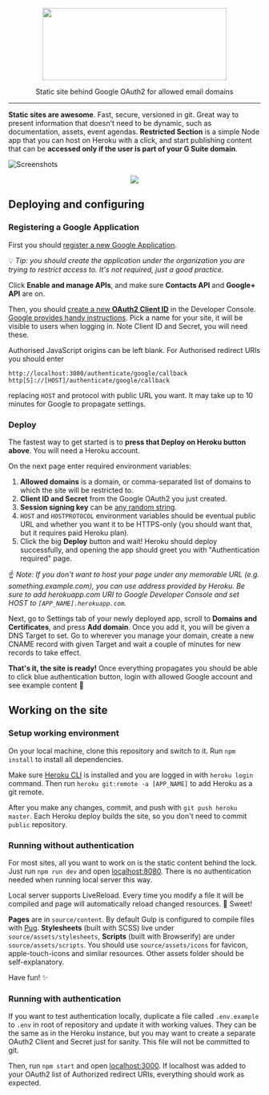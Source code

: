 <p align="center"><img height="144" width="368" src="https://user-images.githubusercontent.com/218656/29310158-9811c7a2-81a4-11e7-80cb-3f72752bdee6.png"></p>
<p align="center">Static site behind Google OAuth2 for allowed email domains</p>

---

**Static sites are awesome**. Fast, secure, versioned in git. Great way to present information that doesn't need to be dynamic, such as documentation, assets, event agendas. **Restricted Section** is a simple Node app that you can host on Heroku with a click, and start publishing content that can be **accessed only if the user is part of your G Suite domain**.

![Screenshots](https://user-images.githubusercontent.com/218656/29317628-c177bdd4-81c4-11e7-9c6e-4129d01b58f8.png)

<p align="center">
  <a href="https://heroku.com/deploy"><img src="https://www.herokucdn.com/deploy/button.svg" /></a>
</p>

## Deploying and configuring

### Registering a Google Application

 First you should [register a new Google Application](https://console.developers.google.com/projectcreate). 
 
 💡 *Tip: you should create the application under the organization you are trying to restrict access to. It's not required, just a good practice.*
 
 Click **Enable and manage APIs**, and make sure **Contacts API** and **Google+ API** are on.
 
 Then, you should [create a new **OAuth2 Client ID**](https://console.developers.google.com/apis/credentials/oauthclient) in the Developer Console. [Google provides handy instructions](https://developers.google.com/identity/sign-in/web/devconsole-project). Pick a name for your site, it will be visible to users when logging in. Note Client ID and Secret, you will need these. 
 
 Authorised JavaScript origins can be left blank. For Authorised redirect URIs you should enter 
 ```
 http://localhost:3000/authenticate/google/callback
 http[S]://[HOST]/authenticate/google/callback
 ```
 replacing `HOST` and protocol with public URL you want. It may take up to 10 minutes for Google to propagate settings.
 
 ### Deploy

The fastest way to get started is to **press that Deploy on Heroku button above**. You will need a Heroku account. 

On the next page enter required environment variables:

1. **Allowed domains** is a domain, or comma-separated list of domains to which the site will be restricted to.
2. **Client ID and Secret** from the Google OAuth2 you just created.
3. **Session signing key** can be [any random string](https://www.random.org/strings/?num=1&len=16&digits=on&upperalpha=on&loweralpha=on&unique=off&format=html&rnd=new).
4. `HOST` and `HOSTPROTOCOL` environment variables should be eventual public URL and whether you want it to be HTTPS-only (you should want that, but it requires paid Heroku plan).
5. Click the big **Deploy** button and wait! Heroku should deploy successfully, and opening the app should greet you with "Authentication required" page.

☝️ *Note: If you don't want to host your page under any memorable URL (e.g. something.example.com), you can use address provided by Heroku. Be sure to add herokuapp.com URI to Google Developer Console and set HOST to `[APP_NAME].herokuapp.com`.*

Next, go to Settings tab of your newly deployed app, scroll to **Domains and Certificates**, and press **Add domain**. Once you add it, you will be given a DNS Target to set. Go to wherever you manage your domain, create a new CNAME record with given Target and wait a couple of minutes for new records to take effect.

**That's it, the site is ready!** Once everything propagates you should be able to click blue authentication button, login with allowed Google account and see example content 🎉

## Working on the site

### Setup working environment

On your local machine, clone this repository and switch to it. Run `npm install` to install all dependencies.

Make sure [Heroku CLI](https://devcenter.heroku.com/articles/heroku-cli) is installed and you are logged in with `heroku login` command. Then run `heroku git:remote -a [APP_NAME]` to add Heroku as a git remote.

After you make any changes, commit, and push with `git push heroku master`. Each Heroku deploy builds the site, so you don't need to commit `public` repository.

### Running without authentication

For most sites, all you want to work on is the static content behind the lock. Just run `npm run dev` and open [localhost:8080](http://localhost:8080). There is no authentication needed when running local server this way.

Local server supports LiveReload. Every time you modify a file it will be compiled and page will automatically reload changed resources. 🍭 Sweet!

**Pages** are in `source/content`. By default Gulp is configured to compile files with [Pug](https://pugjs.org/api/getting-started.html). **Stylesheets** (built with SCSS) live under `source/assets/stylesheets`, **Scripts** (built with Browserify) are under `source/assets/scripts`. You should use `source/assets/icons` for favicon, apple-touch-icons and similar resources. Other assets folder should be self-explanatory.

Have fun! ✨

### Running with authentication

If you want to test authentication locally, duplicate a file called `.env.example` to `.env` in root of repository and update it with working values. They can be the same as in the Heroku instance, but you may want to create a separate OAuth2 Client and Secret just for sanity. This file will not be committed to git.

Then, run `npm start` and open [localhost:3000](http://localhost:3000). If localhost was added to your OAuth2 list of Authorized redirect URIs, everything should work as expected.

